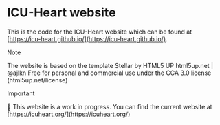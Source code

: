 # ICU-Heart website

This is the code for the ICU-Heart website which can be found at [https://icu-heart.github.io/](https://icu-heart.github.io/).

>[!NOTE]
> The website is based on the template
> Stellar by HTML5 UP
> html5up.net | @ajlkn
> Free for personal and commercial use under the CCA 3.0 license (html5up.net/license)

>[!IMPORTANT]
> 🚧 This website is a work in progress. You can find the current website at [https://icuheart.org/](https://icuheart.org/)
